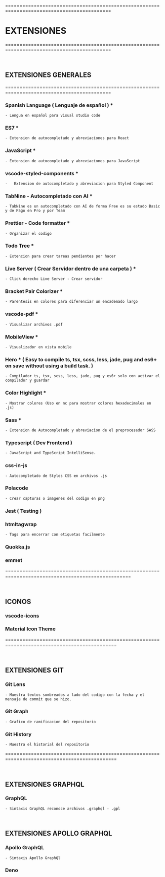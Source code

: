 <br>

===========================================================================================
# EXTENSIONES
===========================================================================================

<br>

## EXTENSIONES GENERALES

===========================================================================================

### Spanish Language  ( Lenguaje de español )   *
    - Lengua en español para visual studio code


### ES7     *
    - Extension de autocompletado y abreviaciones para React


### JavaScript      *
    - Extension de autocompletado y abreviaciones para JavaScript 


### vscode-styled-components        *
    -   Extension de autocompletado y abreviacion para Styled Component


### TabNine - Autocompletado con AI     *
    - TabNine es un autocompletado con AI de forma Free es su estado Basic y de Pago en Pro y por Team


### Prettier - Code formatter   *
    - Organizar el codigo

### Todo Tree   *
    - Extencion para crear tareas pendientes por hacer 


### Live Server ( Crear Servidor dentro de una carpeta )    *
    - Click derecho Live Server - Crear servidor


### Bracket Pair Colorizer *
    - Parentesis en colores para diferenciar un encadenado largo


### vscode-pdf  *
    - Visualizar archivos .pdf


### MobileView *
    - Visualizador en vista mobile


### Hero * ( Easy to compile ts, tsx, scss, less, jade, pug and es6+ on save without using a build task. )
    - Compilador ts, tsx, scss, less, jade, pug y es6+ solo con activar el compilador y guardar 


### Color Highlight     *
    - Mostrar colores (Uso en nc para mostrar colores hexadecimales en .js)


### Sass        *
    - Extension de Autocompletado y abreviacion de el preprocesador SASS


### Typescript ( Dev Frontend )
    - JavaScript and TypeScript IntelliSense.


### css-in-js
    - Autocompletado de Styles CSS en archivos .js


### Polacode
    - Crear capturas o imagenes del codigo en png 


### Jest ( Testing )


### htmltagwrap
    - Tags para encerrar con etiquetas facilmente


### Quokka.js



### emmet



==================================================================================================

<br>

## ICONOS

### vscode-icons

### Material Icon Theme

=============================================================================================

<br>

## EXTENSIONES GIT

### Git Lens
    - Muestra textos sombreados a lado del codigo con la fecha y el mensaje de commit que se hizo.

### Git Graph
    - Grafico de ramificacion del repositorio

### Git History
    - Muestra el historial del repositorio


=============================================================================================

<br>

## EXTENSIONES GRAPHQL

###  GraphQL
    - Sintaxis GraphQL reconoce archivos .graphql - .gpl


<br>


## EXTENSIONES APOLLO GRAPHQL

### Apollo GraphQL
    - Sintaxis Apollo GraphQl


### Deno

